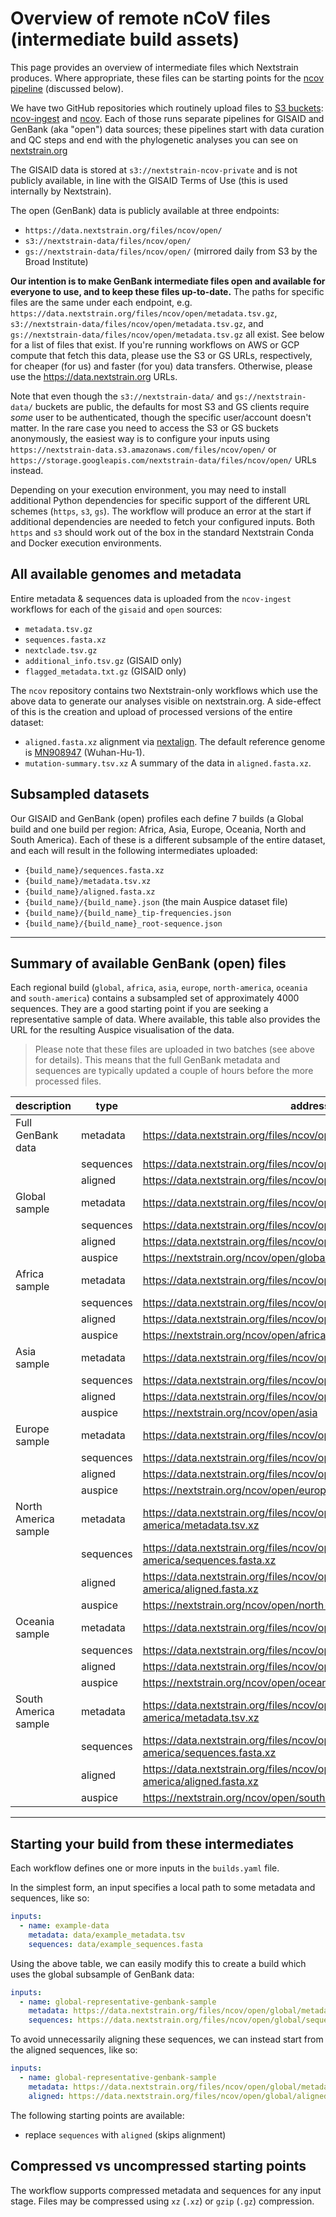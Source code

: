 # Overview of remote nCoV files (intermediate build assets)

This page provides an overview of intermediate files which Nextstrain produces.
Where appropriate, these files can be starting points for the [ncov pipeline](https://github.com/nextstrain/ncov/) (discussed below).

We have two GitHub repositories which routinely upload files to [S3 buckets](https://aws.amazon.com/s3/): [ncov-ingest](https://github.com/nextstrain/ncov-ingest/) and [ncov](https://github.com/nextstrain/ncov/).
Each of those runs separate pipelines for GISAID and GenBank (aka "open") data sources; these pipelines start with data curation and QC steps and end with the phylogenetic analyses you can see on [nextstrain.org](https://nextstrain.org/sars-cov-2/)

The GISAID data is stored at `s3://nextstrain-ncov-private` and is not publicly available, in line with the GISAID Terms of Use (this is used internally by Nextstrain).

The open (GenBank) data is publicly available at three endpoints:

  - `https://data.nextstrain.org/files/ncov/open/`
  - `s3://nextstrain-data/files/ncov/open/`
  - `gs://nextstrain-data/files/ncov/open/` (mirrored daily from S3 by the Broad Institute)

**Our intention is to make GenBank intermediate files open and available for everyone to use, and to keep these files up-to-date.**
The paths for specific files are the same under each endpoint, e.g. `https://data.nextstrain.org/files/ncov/open/metadata.tsv.gz`, `s3://nextstrain-data/files/ncov/open/metadata.tsv.gz`, and `gs://nextstrain-data/files/ncov/open/metadata.tsv.gz` all exist.
See below for a list of files that exist.
If you're running workflows on AWS or GCP compute that fetch this data, please use the S3 or GS URLs, respectively, for cheaper (for us) and faster (for you) data transfers.
Otherwise, please use the https://data.nextstrain.org URLs.

Note that even though the `s3://nextstrain-data/` and `gs://nextstrain-data/` buckets are public, the defaults for most S3 and GS clients require _some_ user to be authenticated, though the specific user/account doesn't matter.
In the rare case you need to access the S3 or GS buckets anonymously, the easiest way is to configure your inputs using `https://nextstrain-data.s3.amazonaws.com/files/ncov/open/` or `https://storage.googleapis.com/nextstrain-data/files/ncov/open/` URLs instead.

Depending on your execution environment, you may need to install additional Python dependencies for specific support of the different URL schemes (`https`, `s3`, `gs`).
The workflow will produce an error at the start if additional dependencies are needed to fetch your configured inputs.
Both `https` and `s3` should work out of the box in the standard Nextstrain Conda and Docker execution environments.

## All available genomes and metadata
Entire metadata & sequences data is uploaded from the `ncov-ingest` workflows for each of the `gisaid` and `open` sources:

* `metadata.tsv.gz`
* `sequences.fasta.xz`
* `nextclade.tsv.gz`
* `additional_info.tsv.gz` (GISAID only)
* `flagged_metadata.txt.gz` (GISAID only)

The `ncov` repository contains two Nextstrain-only workflows which use the above data to generate our analyses visible on nextstrain.org.
A side-effect of this is the creation and upload of processed versions of the entire dataset:

* `aligned.fasta.xz` alignment via [nextalign](https://github.com/nextstrain/nextclade/tree/master/packages/nextalign_cli). The default reference genome is [MN908947](https://www.ncbi.nlm.nih.gov/nuccore/MN908947) (Wuhan-Hu-1).
* `mutation-summary.tsv.xz` A summary of the data in `aligned.fasta.xz`.

## Subsampled datasets

Our GISAID and GenBank (open) profiles each define 7 builds (a Global build and one build per region: Africa, Asia, Europe, Oceania, North and South America).
Each of these is a different subsample of the entire dataset, and each will result in the following intermediates uploaded:

* `{build_name}/sequences.fasta.xz`
* `{build_name}/metadata.tsv.xz`
* `{build_name}/aligned.fasta.xz`
* `{build_name}/{build_name}.json` (the main Auspice dataset file)
* `{build_name}/{build_name}_tip-frequencies.json`
* `{build_name}/{build_name}_root-sequence.json`

---

## Summary of available GenBank (open) files

Each regional build (`global`, `africa`, `asia`, `europe`, `north-america`, `oceania` and `south-america`) contains a subsampled set of approximately 4000 sequences.
They are a good starting point if you are seeking a representative sample of data.
Where available, this table also provides the URL for the resulting Auspice visualisation of the data.

> Please note that these files are uploaded in two batches (see above for details).
This means that the full GenBank metadata and sequences are typically updated a couple of hours before the more processed files.

| description          | type      | address                                                         |
| ---                  | ---       | ---                                                             |
| Full GenBank data    | metadata  | https://data.nextstrain.org/files/ncov/open/metadata.tsv.gz            |
|                      | sequences | https://data.nextstrain.org/files/ncov/open/sequences.fasta.xz         |
|                      | aligned   | https://data.nextstrain.org/files/ncov/open/aligned.fasta.xz           |
| Global sample        | metadata  | https://data.nextstrain.org/files/ncov/open/global/metadata.tsv.xz     |
|                      | sequences | https://data.nextstrain.org/files/ncov/open/global/sequences.fasta.xz  |
|                      | aligned   | https://data.nextstrain.org/files/ncov/open/global/aligned.fasta.xz    |
|                      | auspice   | https://nextstrain.org/ncov/open/global                                |
| Africa sample        | metadata  | https://data.nextstrain.org/files/ncov/open/africa/metadata.tsv.xz     |
|                      | sequences | https://data.nextstrain.org/files/ncov/open/africa/sequences.fasta.xz  |
|                      | aligned   | https://data.nextstrain.org/files/ncov/open/africa/aligned.fasta.xz    |
|                      | auspice   | https://nextstrain.org/ncov/open/africa                                |
| Asia sample          | metadata  | https://data.nextstrain.org/files/ncov/open/asia/metadata.tsv.xz       |
|                      | sequences | https://data.nextstrain.org/files/ncov/open/asia/sequences.fasta.xz    |
|                      | aligned   | https://data.nextstrain.org/files/ncov/open/asia/aligned.fasta.xz      |
|                      | auspice   | https://nextstrain.org/ncov/open/asia                                  |
| Europe sample        | metadata  | https://data.nextstrain.org/files/ncov/open/europe/metadata.tsv.xz     |
|                      | sequences | https://data.nextstrain.org/files/ncov/open/europe/sequences.fasta.xz  |
|                      | aligned   | https://data.nextstrain.org/files/ncov/open/europe/aligned.fasta.xz    |
|                      | auspice   | https://nextstrain.org/ncov/open/europe                                |
| North America sample | metadata  | https://data.nextstrain.org/files/ncov/open/north-america/metadata.tsv.xz    |
|                      | sequences | https://data.nextstrain.org/files/ncov/open/north-america/sequences.fasta.xz |
|                      | aligned   | https://data.nextstrain.org/files/ncov/open/north-america/aligned.fasta.xz   |
|                      | auspice   | https://nextstrain.org/ncov/open/north-america                               |
| Oceania sample       | metadata  | https://data.nextstrain.org/files/ncov/open/oceania/metadata.tsv.xz    |
|                      | sequences | https://data.nextstrain.org/files/ncov/open/oceania/sequences.fasta.xz |
|                      | aligned   | https://data.nextstrain.org/files/ncov/open/oceania/aligned.fasta.xz   |
|                      | auspice   | https://nextstrain.org/ncov/open/oceania                               |
| South America sample | metadata  | https://data.nextstrain.org/files/ncov/open/south-america/metadata.tsv.xz    |
|                      | sequences | https://data.nextstrain.org/files/ncov/open/south-america/sequences.fasta.xz |
|                      | aligned   | https://data.nextstrain.org/files/ncov/open/south-america/aligned.fasta.xz   |
|                      | auspice   | https://nextstrain.org/ncov/open/south-america                               |


---

## Starting your build from these intermediates

Each workflow defines one or more inputs in the `builds.yaml` file.

In the simplest form, an input specifies a local path to some metadata and sequences, like so:

```yaml
inputs:
  - name: example-data
    metadata: data/example_metadata.tsv
    sequences: data/example_sequences.fasta
```

Using the above table, we can easily modify this to create a build which uses the global subsample of GenBank data:

```yaml
inputs:
  - name: global-representative-genbank-sample
    metadata: https://data.nextstrain.org/files/ncov/open/global/metadata.tsv.gz
    sequences: https://data.nextstrain.org/files/ncov/open/global/sequences.fasta.gz
```

To avoid unnecessarily aligning these sequences, we can instead start from the aligned sequences, like so:

```yaml
inputs:
  - name: global-representative-genbank-sample
    metadata: https://data.nextstrain.org/files/ncov/open/global/metadata.tsv.gz
    aligned: https://data.nextstrain.org/files/ncov/open/global/aligned.fasta.gz
```

The following starting points are available:

* replace `sequences` with `aligned` (skips alignment)

## Compressed vs uncompressed starting points

The workflow supports compressed metadata and sequences for any input stage.
Files may be compressed using `xz` (`.xz`) or `gzip` (`.gz`) compression.
